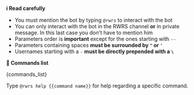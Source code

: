 **:information_source:️ Read carefully**

- You must mention the bot by typing `@rwrs` to interact with the bot
- You can only interact with the bot in the RWRS channel **or** in private message. In this last case you don't have to mention him
- Parameters order is **important** except for the ones starting with `--`
- Parameters containing spaces **must be surrounded by `"` or  `'`**
- Usernames starting with a `-` **must be directly prepended with a `\`**

**:page_facing_up: Commands list**

{commands_list}

Type `@rwrs help {{command name}}` for help regarding a specific command.